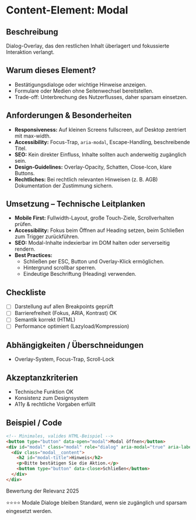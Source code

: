 # Content-Element: Modal

## Beschreibung
Dialog-Overlay, das den restlichen Inhalt überlagert und fokussierte Interaktion verlangt.

## Warum dieses Element?
- Bestätigungsdialoge oder wichtige Hinweise anzeigen.
- Formulare oder Medien ohne Seitenwechsel bereitstellen.
- Trade-off: Unterbrechung des Nutzerflusses, daher sparsam einsetzen.

## Anforderungen & Besonderheiten
- **Responsiveness:** Auf kleinen Screens fullscreen, auf Desktop zentriert mit max-width.
- **Accessibility:** Focus-Trap, `aria-modal`, Escape-Handling, beschreibende Titel.
- **SEO:** Kein direkter Einfluss, Inhalte sollten auch anderweitig zugänglich sein.
- **Design-Guidelines:** Overlay-Opacity, Schatten, Close-Icon, klare Buttons.
- **Rechtliches:** Bei rechtlich relevanten Hinweisen (z. B. AGB) Dokumentation der Zustimmung sichern.

## Umsetzung – Technische Leitplanken
- **Mobile First:** Fullwidth-Layout, große Touch-Ziele, Scrollverhalten prüfen.
- **Accessibility:** Fokus beim Öffnen auf Heading setzen, beim Schließen zum Trigger zurückführen.
- **SEO:** Modal-Inhalte indexierbar im DOM halten oder serverseitig rendern.
- **Best Practices:**
  - Schließen per ESC, Button und Overlay-Klick ermöglichen.
  - Hintergrund scrollbar sperren.
  - Eindeutige Beschriftung (Heading) verwenden.

## Checkliste
- [ ] Darstellung auf allen Breakpoints geprüft
- [ ] Barrierefreiheit (Fokus, ARIA, Kontrast) OK
- [ ] Semantik korrekt (HTML)
- [ ] Performance optimiert (Lazyload/Kompression)

## Abhängigkeiten / Überschneidungen
- Overlay-System, Focus-Trap, Scroll-Lock

## Akzeptanzkriterien
- Technische Funktion OK
- Konsistenz zum Designsystem
- A11y & rechtliche Vorgaben erfüllt

## Beispiel / Code
```html
<!-- Minimales, valides HTML-Beispiel -->
<button type="button" data-open="modal">Modal öffnen</button>
<div id="modal" class="modal" role="dialog" aria-modal="true" aria-labelledby="modal-title" hidden>
  <div class="modal__content">
    <h2 id="modal-title">Hinweis</h2>
    <p>Bitte bestätigen Sie die Aktion.</p>
    <button type="button" data-close>Schließen</button>
  </div>
</div>
```

Bewertung der Relevanz 2025

⭐⭐⭐⭐ Modale Dialoge bleiben Standard, wenn sie zugänglich und sparsam eingesetzt werden.
